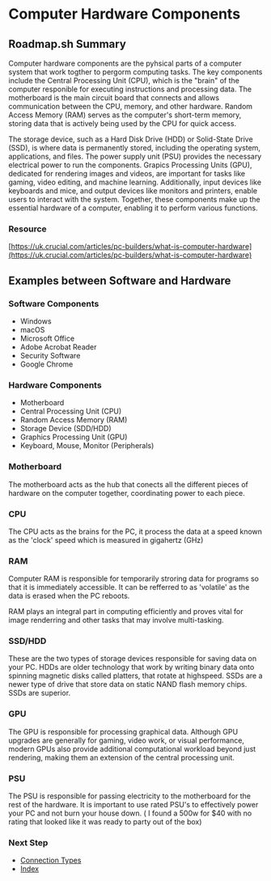 # Computer Hardware Components

## Roadmap.sh Summary
Computer hardware components are the pyhsical parts of a computer system that work togther to pergorm computing tasks. The key components include the Central Processing Unit (CPU), which is the "brain" of the computer responible for executing instructions and processing data. The motherboard is the main circuit board that connects and allows communication between the CPU, memory, and other hardware. Random Access Memory (RAM) serves as the computer's short-term memory, storing data that is actively being used by the CPU for quick access.

The storage device, such as a Hard Disk Drive (HDD) or Solid-State Drive (SSD), is where data is permanently stored, including the operating system, applications, and files. The power supply unit (PSU) provides the necessary electrical power to run the components. Grapics Processing Units (GPU), dedicated for rendering images and videos, are important for tasks like gaming, video editing, and machine learning. Additionally, input devices like keyboards and mice, and output devices like monitors and printers, enable users to interact with the system. Together, these components make up the essential hardware of a computer, enabling it to perform various functions.

### Resource
[https://uk.crucial.com/articles/pc-builders/what-is-computer-hardware](https://uk.crucial.com/articles/pc-builders/what-is-computer-hardware)

## Examples between Software and Hardware
### Software Components
- Windows
- macOS
- Microsoft Office
- Adobe Acrobat Reader
- Security Software
- Google Chrome


### Hardware Components
- Motherboard
- Central Processing Unit (CPU)
- Random Access Memory (RAM)
- Storage Device (SDD/HDD)
- Graphics Processing Unit (GPU)
- Keyboard, Mouse, Monitor (Peripherals)

### Motherboard
The motherboard acts as the hub that conects all the different pieces of hardware on the computer together, coordinating power to each piece.

### CPU
The CPU acts as the brains for the PC, it process the data at a speed known as the 'clock' speed which is measured in gigahertz (GHz)

### RAM
Computer RAM is responsible for temporarily stroring data for programs so that it is immediately accessible. It can be refferred to as 'volatile' as the data is erased when the PC reboots.

RAM plays an integral part in computing efficiently and proves vital for image renderring and other tasks that may involve multi-tasking.

### SSD/HDD

These are the two types of storage devices responsible for saving data on your PC. HDDs are older technology that work by writing binary data onto spinning magnetic disks called platters, that rotate at highspeed. SSDs are a newer type of drive that store data on static NAND flash memory chips. SSDs are superior.

### GPU

The GPU is responsible for processing graphical data. Although GPU upgrades are generally for gaming, video work, or visual performance, modern GPUs also provide additional computational workload beyond just rendering, making them an extension of the central processing unit.

### PSU

The PSU is responsible for passing electricity to the motherboard for the rest of the hardware. It is important to use rated PSU's to effectively power your PC and not burn your house down. ( I found a 500w for $40 with no rating that looked like it was ready to party out of the box) 


### Next Step
- [Connection Types](https://github.com/Sisu-Sus/CyberSec-RoadMap/blob/main/Fundamental_IT_Skills/Connection_Types_And_Functions/Connection_Types_And_Functions.md) 
- [Index](https://github.com/Sisu-Sus/CyberSec-RoadMap/blob/main/index.md)
